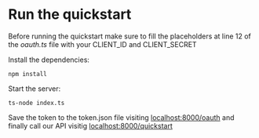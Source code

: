# Run the quickstart

Before running the quickstart make sure to fill the placeholders at line 12 of the _oauth.ts_ file with your CLIENT_ID and CLIENT_SECRET

Install the dependencies:
```
npm install
```

Start the server:
```
ts-node index.ts
```

Save the token to the token.json file visiting [localhost:8000/oauth](localhost:8000/oauth) and finally call our API visitig [localhost:8000/quickstart](localhost:8000/quickstart)